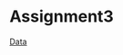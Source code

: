 # Assignment3

[Data](https://www.kaggle.com/datasets/mariumfaheem666/spam-sms-classification-using-nlp)
